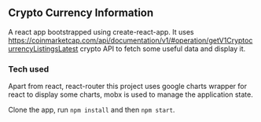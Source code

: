 
## Crypto Currency Information

A react app bootstrapped using create-react-app. It uses https://coinmarketcap.com/api/documentation/v1/#operation/getV1CryptocurrencyListingsLatest crypto API to fetch some useful data and display it.

### Tech used

Apart from react, react-router this project uses google charts wrapper for react to display some charts, mobx is used to manage the application state.

Clone the app, run `npm install` and then `npm start`.